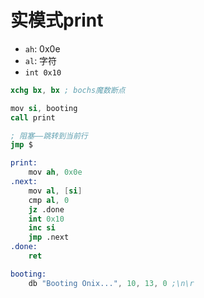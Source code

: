 # 实模式print

- `ah`: 0x0e
- `al`: 字符
- `int 0x10`



```s
xchg bx, bx ; bochs魔数断点

mov si, booting
call print

; 阻塞——跳转到当前行
jmp $

print:
    mov ah, 0x0e
.next:
    mov al, [si]
    cmp al, 0
    jz .done
    int 0x10
    inc si
    jmp .next
.done:
    ret

booting:
    db "Booting Onix...", 10, 13, 0 ;\n\r
```


